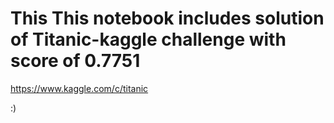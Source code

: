 # This This notebook includes solution of Titanic-kaggle challenge with score of 0.7751
https://www.kaggle.com/c/titanic

:)
